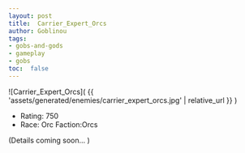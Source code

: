 ```yaml
---
layout: post
title:  Carrier_Expert_Orcs
author: Goblinou
tags:
- gobs-and-gods
- gameplay
- gobs
toc:  false
---
```


![Carrier_Expert_Orcs]( {{ 'assets/generated/enemies/carrier_expert_orcs.jpg' | relative_url }} )
- Rating: 750
- Race: Orc  Faction:Orcs

(Details coming soon... )